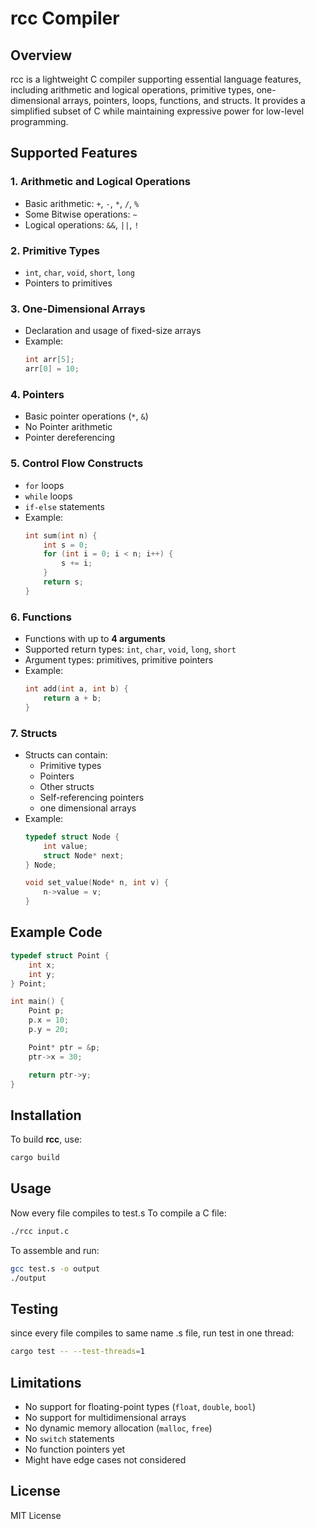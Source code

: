 # rcc Compiler

## Overview
rcc is a lightweight C compiler supporting essential language features, including arithmetic and logical operations, primitive types, one-dimensional arrays, pointers, loops, functions, and structs. It provides a simplified subset of C while maintaining expressive power for low-level programming.

## Supported Features
### **1. Arithmetic and Logical Operations**
- Basic arithmetic: `+`, `-`, `*`, `/`, `%`
- Some Bitwise operations: `~`
- Logical operations: `&&`, `||`, `!`

### **2. Primitive Types**
- `int`, `char`, `void`, `short`, `long`
- Pointers to primitives

### **3. One-Dimensional Arrays**
- Declaration and usage of fixed-size arrays
- Example:
  ```c
  int arr[5];
  arr[0] = 10;
  ```

### **4. Pointers**
- Basic pointer operations (`*`, `&`)
- No Pointer arithmetic
- Pointer dereferencing

### **5. Control Flow Constructs**
- `for` loops
- `while` loops
- `if-else` statements
- Example:
  ```c
  int sum(int n) {
      int s = 0;
      for (int i = 0; i < n; i++) {
          s += i;
      }
      return s;
  }
  ```

### **6. Functions**
- Functions with up to **4 arguments**
- Supported return types: `int`, `char`, `void`, `long`, `short`
- Argument types: primitives, primitive pointers
- Example:
  ```c
  int add(int a, int b) {
      return a + b;
  }
  ```

### **7. Structs**
- Structs can contain:
  - Primitive types
  - Pointers
  - Other structs
  - Self-referencing pointers
  - one dimensional arrays
- Example:
  ```c
  typedef struct Node {
      int value;
      struct Node* next;
  } Node;

  void set_value(Node* n, int v) {
      n->value = v;
  }
  ```

## Example Code
```c
typedef struct Point {
    int x;
    int y;
} Point;

int main() {
    Point p;
    p.x = 10;
    p.y = 20;

    Point* ptr = &p;
    ptr->x = 30;

    return ptr->y;
}
```

## Installation
To build **rcc**, use:
```sh
cargo build
```

## Usage
Now every file compiles to test.s
To compile a C file:
```sh
./rcc input.c 
```
To assemble and run:
```sh
gcc test.s -o output
./output
```
## Testing
since every file compiles to same name .s file, run test in one thread:
```sh
cargo test -- --test-threads=1
```
## Limitations
- No support for floating-point types (`float`, `double`, `bool`)
- No support for multidimensional arrays
- No dynamic memory allocation (`malloc`, `free`)
- No `switch` statements
- No function pointers yet
- Might have edge cases not considered

## License
MIT License

